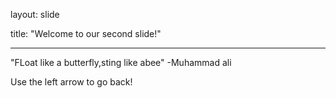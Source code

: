 layout: slide

title: "Welcome to our second slide!"

---

"FLoat like a butterfly,sting like abee" -Muhammad ali

Use the left arrow to go back!
